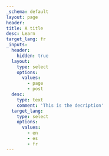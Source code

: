 ```yaml
---
_schema: default
layout: page
header:
title: A title
desc: Learn
target_lang: fr
_inputs:
  header:
    hidden: true
  layout:
    type: select
    options:
      values:
        - page
        - post
  desc:
    type: text
    comment: 'This is the decription'
  target_lang:
    type: select
    options:
      values:
        - en
        - es
        - fr
---
```

